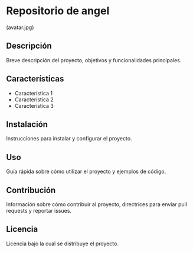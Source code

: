 # Repositorio de angel
(avatar.jpg)

## Descripción
Breve descripción del proyecto, objetivos y funcionalidades principales.

## Características
- Característica 1
- Característica 2
- Característica 3

## Instalación
Instrucciones para instalar y configurar el proyecto.

## Uso
Guía rápida sobre cómo utilizar el proyecto y ejemplos de código.

## Contribución
Información sobre cómo contribuir al proyecto, directrices para enviar pull requests y reportar issues.

## Licencia
Licencia bajo la cual se distribuye el proyecto.
